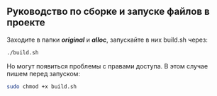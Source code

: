 Руководство по сборке и запуске файлов в проекте
-------------------------------------------------
Заходите в папки ***original*** и ***alloc***, запускайте в них build.sh через:
```bash
./build.sh
```
Но могут появиться проблемы с правами доступа. В этом случае пишем перед запуском:
```bash
sudo chmod +x build.sh
```